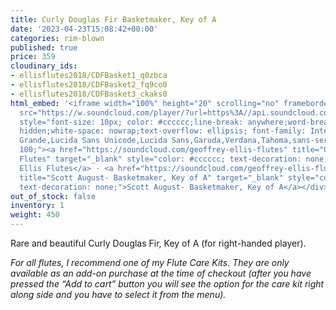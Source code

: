 ```yaml
---
title: Curly Douglas Fir Basketmaker, Key of A
date: '2023-04-23T15:08:42+00:00'
categories: rim-blown
published: true
price: 359
cloudinary_ids:
- ellisflutes2018/CDFBasket1_q0zbca
- ellisflutes2018/CDFBasket2_fq9co0
- ellisflutes2018/CDFBasket3_ckaks0
html_embed: '<iframe width="100%" height="20" scrolling="no" frameborder="no" allow="autoplay"
  src="https://w.soundcloud.com/player/?url=https%3A//api.soundcloud.com/tracks/536548146&color=%23ff5500&inverse=false&auto_play=false&show_user=true"></iframe><div
  style="font-size: 10px; color: #cccccc;line-break: anywhere;word-break: normal;overflow:
  hidden;white-space: nowrap;text-overflow: ellipsis; font-family: Interstate,Lucida
  Grande,Lucida Sans Unicode,Lucida Sans,Garuda,Verdana,Tahoma,sans-serif;font-weight:
  100;"><a href="https://soundcloud.com/geoffrey-ellis-flutes" title="Geoffrey Ellis
  Flutes" target="_blank" style="color: #cccccc; text-decoration: none;">Geoffrey
  Ellis Flutes</a> · <a href="https://soundcloud.com/geoffrey-ellis-flutes/anasazi-20-sample"
  title="Scott August- Basketmaker, Key of A" target="_blank" style="color: #cccccc;
  text-decoration: none;">Scott August- Basketmaker, Key of A</a></div>'
out_of_stock: false
inventory: 1
weight: 450
---
```


Rare and beautiful Curly Douglas Fir, Key of A (for right-handed player).

*For all flutes, I recommend one of my Flute Care Kits. They are only available as an add-on purchase at the time of checkout (after you have pressed the “Add to cart” button you will see the option for the care kit right along side and you have to select it from the menu).*